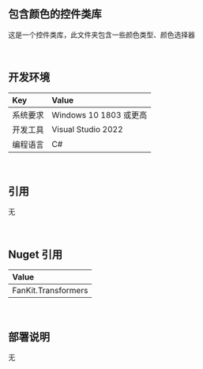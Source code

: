 ## 包含颜色的控件类库
 
这是一个控件类库，此文件夹包含一些颜色类型、颜色选择器


<br/>

## 开发环境

|Key|Value|
|:-|:-|
|系统要求| Windows 10 1803 或更高|
|开发工具|Visual Studio 2022|
|编程语言|C#|


<br/>

## 引用

无


<br/>

## Nuget 引用

|Value|
|:-|
|FanKit.Transformers|


<br/>

## 部署说明

无